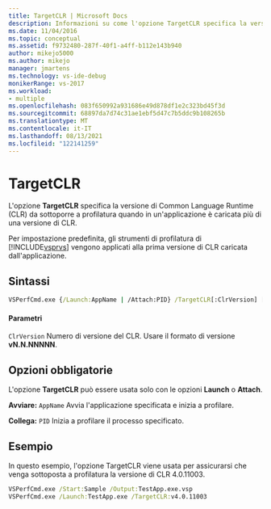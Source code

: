 ```yaml
---
title: TargetCLR | Microsoft Docs
description: Informazioni su come l'opzione TargetCLR specifica la versione del runtime di Common Language da profilare quando più di una versione di CLR viene caricata in un'applicazione.
ms.date: 11/04/2016
ms.topic: conceptual
ms.assetid: f9732480-287f-40f1-a4ff-b112e143b940
author: mikejo5000
ms.author: mikejo
manager: jmartens
ms.technology: vs-ide-debug
monikerRange: vs-2017
ms.workload:
- multiple
ms.openlocfilehash: 083f650992a931686e49d878df1e2c323bd45f3d
ms.sourcegitcommit: 68897da7d74c31ae1ebf5d47c7b5ddc9b108265b
ms.translationtype: MT
ms.contentlocale: it-IT
ms.lasthandoff: 08/13/2021
ms.locfileid: "122141259"
---
```

# <a name="targetclr"></a>TargetCLR
L'opzione **TargetCLR** specifica la versione di Common Language Runtime (CLR) da sottoporre a profilatura quando in un'applicazione è caricata più di una versione di CLR.

 Per impostazione predefinita, gli strumenti di profilatura di [!INCLUDE[vsprvs](../code-quality/includes/vsprvs_md.md)] vengono applicati alla prima versione di CLR caricata dall'applicazione.

## <a name="syntax"></a>Sintassi

```cmd
VSPerfCmd.exe {/Launch:AppName | /Attach:PID} /TargetCLR[:ClrVersion] [Options]
```

#### <a name="parameters"></a>Parametri
 `ClrVersion` Numero di versione del CLR. Usare il formato di versione **vN.N.NNNNN**.

## <a name="required-options"></a>Opzioni obbligatorie
 L'opzione **TargetCLR** può essere usata solo con le opzioni **Launch** o **Attach**.

 **Avviare:** `AppName` Avvia l'applicazione specificata e inizia a profilare.

 **Collega:** `PID` Inizia a profilare il processo specificato.

## <a name="example"></a>Esempio
 In questo esempio, l'opzione TargetCLR viene usata per assicurarsi che venga sottoposta a profilatura la versione di CLR 4.0.11003.

```cmd
VSPerfCmd.exe /Start:Sample /Output:TestApp.exe.vsp
VSPerfCmd.exe /Launch:TestApp.exe /TargetCLR:v4.0.11003
```
